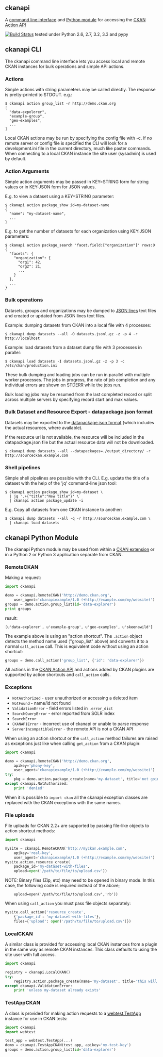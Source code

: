 ## ckanapi

A [command line interface](#ckanapi-cli) and
[Python module](#ckanapi-python-module) for accessing the
[CKAN Action API](http://docs.ckan.org/en/latest/api/index.html#action-api-reference)

[![Build Status](https://travis-ci.org/ckan/ckanapi.png?branch=master)](https://travis-ci.org/ckan/ckanapi) tested under Python 2.6, 2.7, 3.2, 3.3 and pypy

## ckanapi CLI

The ckanapi command line interface lets you access local and
remote CKAN instances for bulk operations and simple API actions.


### Actions

Simple actions with string parameters may be called directly. The
response is pretty-printed to STDOUT. e.g.:

```
$ ckanapi action group_list -r http://demo.ckan.org
[
  "data-expolorer",
  "example-group",
  "geo-examples",
  ...
] 
```

Local CKAN actions may be run by specifying the config file with -c.
If no remote server or config file is specified the CLI will look for
a development.ini file in the current directory, much like paster
commands. When connecting to a local CKAN instance the site user
(sysadmin) is used by default.


### Action Arguments

Simple action arguments may be passed in KEY=STRING form for string
values or in KEY:JSON form for JSON values.

E.g. to view a dataset using a KEY=STRING parameter:

```
$ ckanapi action package_show id=my-dataset-name
{
  "name": "my-dataset-name",
  ...
}

```

E.g. to get the number of datasets for each organization
using KEY:JSON parameters:

```
$ ckanapi action package_search 'facet.field:["organization"]' rows:0
{
  "facets": {
    "organization": {
      "org1": 42,
      "org2": 21,
      ...
    }
  },
  ...
}
```


### Bulk operations

Datasets, groups and organizations may be dumped to
[JSON lines](http://jsonlines.org)
text files and created or updated from JSON lines text files.

Example: dumping datasets from CKAN into a local file with 4 processes:

```
$ ckanapi dump datasets --all -O datasets.jsonl.gz -z -p 4 -r http://localhost
```

Example: load datasets from a dataset dump file with 3 processes in parallel:

```
$ ckanapi load datasets -I datasets.jsonl.gz -z -p 3 -c /etc/ckan/production.ini
```

These bulk dumping and loading jobs can be run in parallel with
multiple worker processes. The jobs in progress, the rate of job
completion and any individual errors are shown on STDERR while
the jobs run.

Bulk loading jobs may be resumed from the last completed
record or split across multiple servers by specifying record
start and max values.

### Bulk Dataset and Resource Export - datapackage.json format

Datasets may be exported to the [datapackage.json format](http://dataprotocols.org/data-packages/) (which includes the actual resources, where available).

If the resource url is not available, the resource will be included in the datapackage.json file
but the actual resource data will not be downloaded.

```
$ ckanapi dump datasets --all --datapackages=./output_directory/ -r http://sourceckan.example.com
```

### Shell pipelines

Simple shell pipelines are possible with the CLI. E.g. update the
title of a dataset with the help of the 'jq' command-line json tool:

```
$ ckanapi action package_show id=my-dataset \
  | jq '.+{"title":"New title"}' \
  | ckanapi action package_update -i
```

E.g. Copy all datasets from one CKAN instance to another:

```
$ ckanapi dump datasets --all -q -r http://sourceckan.example.com \
  | ckanapi load datasets
```


## ckanapi Python Module

The ckanapi Python module may be used from within a
[CKAN extension](http://docs.ckan.org/en/latest/extensions/index.html)
or in a Python 2 or Python 3 application separate from CKAN.

### RemoteCKAN

Making a request:

```python
import ckanapi

demo = ckanapi.RemoteCKAN('http://demo.ckan.org',
    user_agent='ckanapiexample/1.0 (+http://example.com/my/website)')
groups = demo.action.group_list(id='data-explorer')
print groups
```

result:

```
[u'data-explorer', u'example-group', u'geo-examples', u'skeenawild']
```

The example above is using an "action shortcut". The `.action` object detects
the method name used ("group_list" above) and converts it to a normal
`call_action` call. This is equivalent code without using an action shortcut:

```python
groups = demo.call_action('group_list', {'id': 'data-explorer'})
```

All actions in the [CKAN Action API](http://docs.ckan.org/en/latest/api.html)
and actions added by CKAN plugins are supported by action shortcuts and
`call_action` calls.


### Exceptions

* `NotAuthorized` - user unauthorized or accessing a deleted item
* `NotFound` - name/id not found
* `ValidationError` - field errors listed in `.error_dict`
* `SearchQueryError` - error reported from SOLR index
* `SearchError`
* `CKANAPIError` - incorrect use of ckanapi or unable to parse response
* `ServerIncompatibleError` - the remote API is not a CKAN API

When using an action shortcut or the `call_action` method
failures are raised as exceptions just like when calling `get_action` from a
CKAN plugin:

```python
import ckanapi

demo = ckanapi.RemoteCKAN('http://demo.ckan.org',
    apikey='phony-key',
    user_agent='ckanapiexample/1.0 (+http://example.com/my/website)')
try:
    pkg = demo.action.package_create(name='my-dataset', title='not going to work')
except ckanapi.NotAuthorized:
    print 'denied'
```

When it is possible to `import ckan` all the ckanapi exception classes are
replaced with the CKAN exceptions with the same names.


### File uploads

File uploads for CKAN 2.2+ are supported by passing file-like objects to action
shortcut methods:

```python
import ckanapi

mysite = ckanapi.RemoteCKAN('http://myckan.example.com',
    apikey='real-key',
    user_agent='ckanapiexample/1.0 (+http://example.com/my/website)')
mysite.action.resource_create(
    package_id='my-dataset-with-files',
    upload=open('/path/to/file/to/upload.csv'))
```
NOTE: Binary files (Zip, etc) may need to be opened in binary mode. In this case, the following code is required instead of the above;
```
    upload=open('/path/to/file/to/upload.csv','rb'))
```

When using `call_action` you must pass file objects separately:

```python
mysite.call_action('resource_create',
    {'package_id': 'my-dataset-with-files'},
    files={'upload': open('/path/to/file/to/upload.csv')})
```

### LocalCKAN

A similar class is provided for accessing local CKAN instances from a plugin in
the same way as remote CKAN instances.  This class defaults to using the site
user with full access.

```python
import ckanapi

registry = ckanapi.LocalCKAN()
try:
    registry.action.package_create(name='my-dataset', title='this will work fine')
except ckanapi.ValidationError:
    print 'unless my-dataset already exists'
```

### TestAppCKAN

A class is provided for making action requests to a
[webtest.TestApp](http://webtest.readthedocs.org/en/latest/testapp.html)
instance for use in CKAN tests:

```python
import ckanapi
import webtest

test_app = webtest.TestApp(...)
demo = ckanapi.TestAppCKAN(test_app, apikey='my-test-key')
groups = demo.action.group_list(id='data-explorer')
```
